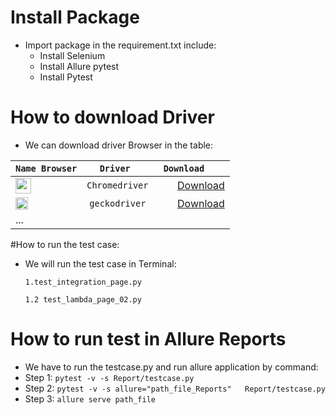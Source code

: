 
# Install Package 
+ Import package in the requirement.txt include:
    + Install Selenium  
    + Install Allure pytest   
    + Install Pytest

# How to download Driver
+ We can download driver Browser in the table:

|`Name Browser`  | `Driver  `           |          `Download    `                |                        
|-------------- |:------------------:|--------------------------------:     |
|<img src="https://cdn2.iconfinder.com/data/icons/social-media-8/512/Chrome.png" width="25" height="25" />        | `Chromedriver `    |[Download](https://www.selenium.dev/selenium/docs/api/py/)     |
|<img src="https://upload.wikimedia.org/wikipedia/commons/1/16/Firefox_logo%2C_2017.png" width="20" height="20" />       | `geckodriver `     |[Download](geckodriver-v0.29.1-win64.zip) |
| ...           |                    |                                      |
                                               
#How to run the test case:
+ We will run the test case in Terminal:

    `1.test_integration_page.py`
      
    `1.2 test_lambda_page_02.py`

# How to run test  in Allure Reports

+ We have to run the testcase.py and run allure application by command:
+ Step 1: `pytest -v -s Report/testcase.py`
+ Step 2: `pytest -v -s allure="path_file_Reports"   Report/testcase.py `
+ Step 3: `allure serve path_file `



        
